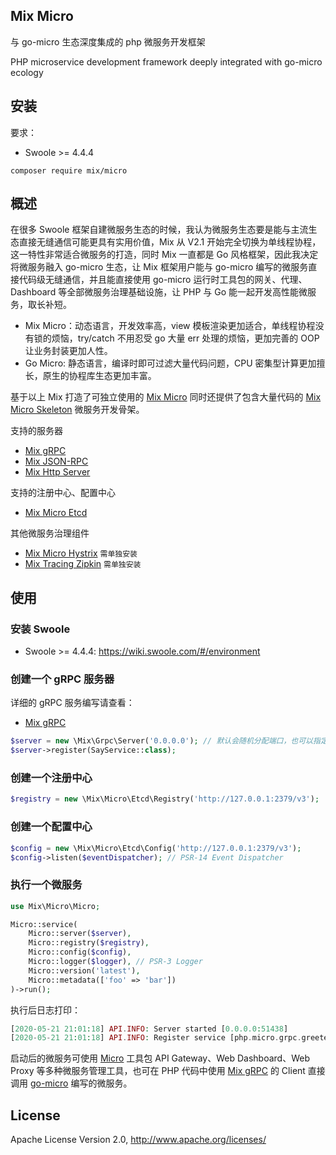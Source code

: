 ## Mix Micro

与 go-micro 生态深度集成的 php 微服务开发框架

PHP microservice development framework deeply integrated with go-micro ecology

## 安装

要求：

- Swoole >= 4.4.4

```
composer require mix/micro
```

## 概述

在很多 Swoole 框架自建微服务生态的时候，我认为微服务生态要是能与主流生态直接无缝通信可能更具有实用价值，Mix 从 V2.1 开始完全切换为单线程协程，这一特性非常适合微服务的打造，同时 Mix 一直都是 Go 风格框架，因此我决定将微服务融入 go-micro 生态，让 Mix 框架用户能与 go-micro 编写的微服务直接代码级无缝通信，并且能直接使用 go-micro 运行时工具包的网关、代理、Dashboard 等全部微服务治理基础设施，让 PHP 与 Go 能一起开发高性能微服务，取长补短。

- Mix Micro：动态语言，开发效率高，view 模板渲染更加适合，单线程协程没有锁的烦恼，try/catch 不用忍受 go 大量 err 处理的烦恼，更加完善的 OOP 让业务封装更加人性。
- Go Micro: 静态语言，编译时即可过滤大量代码问题，CPU 密集型计算更加擅长，原生的协程库生态更加丰富。

基于以上 Mix 打造了可独立使用的 [Mix Micro](https://github.com/mix-php/micro) 同时还提供了包含大量代码的 [Mix Micro Skeleton](https://github.com/mix-php/mix-micro-skeleton) 微服务开发骨架。

支持的服务器

- [Mix gRPC](https://github.com/mix-php/grpc)
- [Mix JSON-RPC](https://github.com/mix-php/json-rpc)
- [Mix Http Server](https://github.com/mix-php/http-server)

支持的注册中心、配置中心

- [Mix Micro Etcd](https://github.com/mix-php/micro-etcd)

其他微服务治理组件

- [Mix Micro Hystrix](https://github.com/mix-php/micro-hystrix) `需单独安装`
- [Mix Tracing Zipkin](https://github.com/mix-php/tracing-zipkin) `需单独安装` 

## 使用

### 安装 Swoole

- Swoole >= 4.4.4: https://wiki.swoole.com/#/environment

### 创建一个 gRPC 服务器

详细的 gRPC 服务编写请查看：

- [Mix gRPC](https://github.com/mix-php/grpc)

```php
$server = new \Mix\Grpc\Server('0.0.0.0'); // 默认会随机分配端口，也可以指定
$server->register(SayService::class);
```

### 创建一个注册中心

```php
$registry = new \Mix\Micro\Etcd\Registry('http://127.0.0.1:2379/v3');
```

### 创建一个配置中心

```php
$config = new \Mix\Micro\Etcd\Config('http://127.0.0.1:2379/v3');
$config->listen($eventDispatcher); // PSR-14 Event Dispatcher
```

### 执行一个微服务

```php
use Mix\Micro\Micro;

Micro::service(
    Micro::server($server),
    Micro::registry($registry),
    Micro::config($config),
    Micro::logger($logger), // PSR-3 Logger
    Micro::version('latest'),
    Micro::metadata(['foo' => 'bar'])
)->run();
```

执行后日志打印：

```php
[2020-05-21 21:01:18] API.INFO: Server started [0.0.0.0:51438]
[2020-05-21 21:01:18] API.INFO: Register service [php.micro.grpc.greeter-2938109e-9b63-11ea-80bd-000057bdb82e]
```

启动后的微服务可使用 [Micro](https://micro.mu/docs/runtime.html) 工具包 API Gateway、Web Dashboard、Web Proxy 等多种微服务管理工具，也可在 PHP 代码中使用 [Mix gRPC](https://github.com/mix-php/grpc) 的 Client 直接调用 [go-micro](https://github.com/micro/go-micro) 编写的微服务。

## License

Apache License Version 2.0, http://www.apache.org/licenses/
